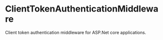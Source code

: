 # ClientTokenAuthenticationMiddleware
Client token authentication middleware for ASP.Net core applications.
